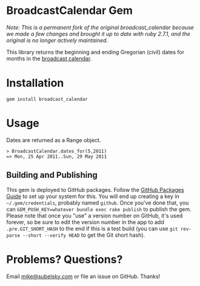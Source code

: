 # BroadcastCalendar Gem

_Note: This is a permanent fork of the original broadcast_calendar because we made a few changes and brought it up to 
date with ruby 2.7.1, and the original is no longer actively maintained._

This library returns the beginning and ending Gregorian (civil) dates for months in the 
[broadcast calendar](http://en.wikipedia.org/wiki/Broadcast_calendar).

# Installation

    gem install broadcast_calendar

# Usage

Dates are returned as a Range object.

    > BroadcastCalendar.dates_for(5,2011)
    => Mon, 25 Apr 2011..Sun, 29 May 2011 

## Building and Publishing

This gem is deployed to GitHub packages. Follow the [GitHub Packages Guide](https://help.github.com/en/github/managing-packages-with-github-packages/configuring-rubygems-for-use-with-github-packages) to set up your system for this. You will end up creating a key in `~/.gem/credentials`, probably named `github`. Once you've done that, you can `GEM_PUSH_KEY=whatever bundle exec rake publish` to publish the gem. Please note that once you "use" a version number on GitHub, it's used forever, so be sure to edit the version number in the app to add `.pre.GIT_SHORT_HASH` to the end if this is a test build (you can use `git rev-parse --short --verify HEAD` to get the Git short hash).

# Problems? Questions?

Email <mike@subelsky.com> or file an issue on GitHub. Thanks!
